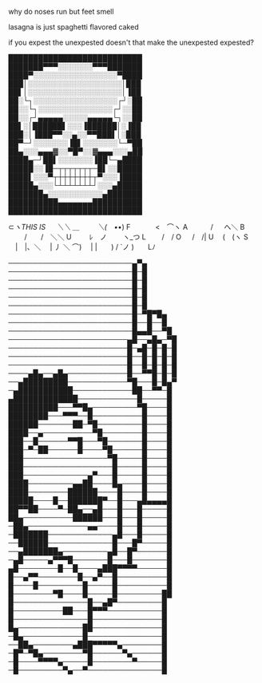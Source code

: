 why do noses run but feet smell

lasagna is just spaghetti flavored caked

if you expest the unexpested doesn't that make the unexpested expested?


███████████████████████████                                         
███████▀▀▀░░░░░░░▀▀▀███████
████▀░░░░░░░░░░░░░░░░░▀████
███│░░░░░░░░░░░░░░░░░░░│███
██▌│░░░░░░░░░░░░░░░░░░░│▐██
██░└┐░░░░░░░░░░░░░░░░░┌┘░██
██░░└┐░░░░░░░░░░░░░░░┌┘░░██
██░░┌┘▄▄▄▄▄░░░░░▄▄▄▄▄└┐░░██
██▌░│██████▌░░░▐██████│░▐██
███░│▐███▀▀░░▄░░▀▀███▌│░███
██▀─┘░░░░░░░▐█▌░░░░░░░└─▀██
██▄░░░▄▄▄▓░░▀█▀░░▓▄▄▄░░░▄██
████▄─┘██▌░░░░░░░▐██└─▄████
█████░░▐█─┬┬┬┬┬┬┬─█▌░░█████
████▌░░░▀┬┼┼┼┼┼┼┼┬▀░░░▐████
█████▄░░░└┴┴┴┴┴┴┴┘░░░▄█████
███████▄░░░░░░░░░░░▄███████
██████████▄▄▄▄▄▄▄██████████
███████████████████████████

⊂_ヽTHIS IS
　 ＼＼ ＿
　　 ＼(　•_•) F
　　　 <　⌒ヽ A
　　　/ 　 へ＼ B
　　 /　　/　＼＼ U
　　 ﾚ　ノ　　 ヽ_つ L
　　/　/ O
　 /　/| U
　(　(ヽ S
　|　|、＼
　| 丿 ＼ ⌒)
　| |　　) /
`ノ )　　Lﾉ

─────────────────────────▄▀▄  
─────────────────────────█─█  
─────────────────────────█─█  
─────────────────────────█─█  
─────────────────────────█─█  
─────────────────────────█─█  
─────────────────────────█─▀█▀█▄  
─────────────────────────█──█──█  
─────────────────────────█▄▄█──▀█  
────────────────────────▄█──▄█▄─▀█  
────────────────────────█─▄█─█─█─█  
────────────────────────█──█─█─█─█  
────────────────────────█──█─█─█─█  
────▄█▄──▄█▄────────────█──▀▀█─█─█  
──▄█████████────────────▀█───█─█▄▀  
─▄███████████────────────██──▀▀─█  
▄█████████████────────────█─────█  
██████████───▀▀█▄─────────▀█────█  
████████───▀▀▀──█──────────█────█  
██████───────██─▀█─────────█────█  
████──▄──────────▀█────────█────█ 
███──█──────▀▀█───▀█───────█────█ 
███─▀─██──────█────▀█──────█────█  
███─────────────────▀█─────█────█  
███──────────────────█─────█────█  
███─────────────▄▀───█─────█────█  
████─────────▄▄██────█▄────█────█  
████────────██████────█────█────█  
█████────█──███████▀──█───▄█▄▄▄▄█  
██▀▀██────▀─██▄──▄█───█───█─────█  
██▄──────────██████───█───█─────█  
─██▄────────────▄▄────█───█─────█  
─███████─────────────▄█───█─────█  
──██████─────────────█───█▀─────█  
──▄███████▄─────────▄█──█▀──────█  
─▄█─────▄▀▀▀█───────█───█───────█  
▄█────────█──█────▄███▀▀▀▀──────█  
█──▄▀▀────────█──▄▀──█──────────█  
█────█─────────█─────█──────────█  
█────────▀█────█─────█─────────██  
█───────────────█──▄█▀─────────█  
█──────────██───█▀▀▀───────────█  
█───────────────█──────────────█  
█▄─────────────██──────────────█  
─█▄────────────█───────────────█  
──██▄────────▄███▀▀▀▀▀▄────────█  
─█▀─▀█▄────────▀█──────▀▄──────█  
─█────▀▀▀▀▄─────█────────▀─────█  
─█─────────▀▄──▀───────────────█









